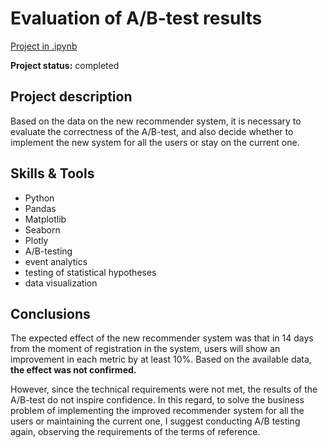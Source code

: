 # Evaluation of A/B-test results

[Project in .ipynb](https://github.com/VladislavZaitsev/Projects/blob/main/Evaluation%20of%20AB-test%20results/Evaluation%20of%20AB-test%20results.ipynb)

**Project status:** completed

## Project description

Based on the data on the new recommender system, it is necessary to evaluate the correctness of the A/B-test, and also decide whether to implement the new system for all the users or stay on the current one.

## Skills & Tools

* Python
* Pandas
* Matplotlib
* Seaborn
* Plotly
* A/B-testing
* event analytics
* testing of statistical hypotheses
* data visualization

## Conclusions

The expected effect of the new recommender system was that in 14 days from the moment of registration in the system, users will show an improvement in each metric by at least 10%. Based on the available data, **the effect was not confirmed.**

However, since the technical requirements were not met, the results of the A/B-test do not inspire confidence. In this regard, to solve the business problem of implementing the improved recommender system for all the users or maintaining the current one, I suggest conducting A/B testing again, observing the requirements of the terms of reference.
